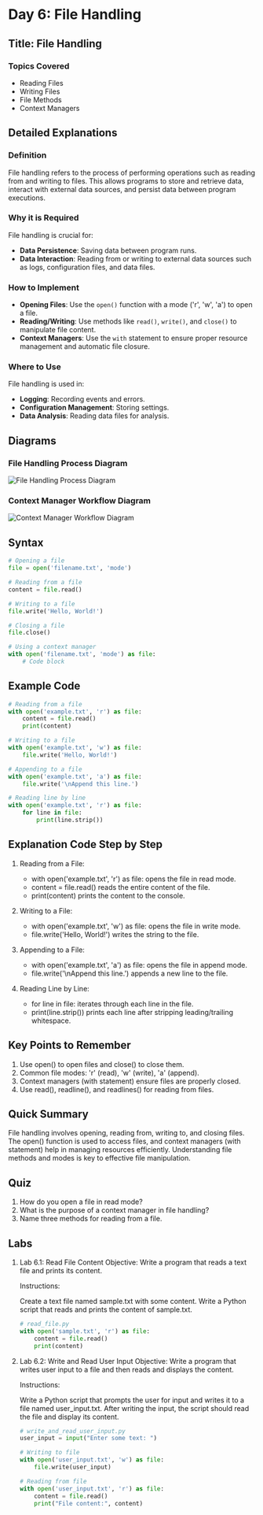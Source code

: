 # Day 6: File Handling

## Title: File Handling

### Topics Covered
- Reading Files
- Writing Files
- File Methods
- Context Managers

## Detailed Explanations

### Definition
File handling refers to the process of performing operations such as reading from and writing to files. This allows programs to store and retrieve data, interact with external data sources, and persist data between program executions.

### Why it is Required
File handling is crucial for:
- **Data Persistence**: Saving data between program runs.
- **Data Interaction**: Reading from or writing to external data sources such as logs, configuration files, and data files.

### How to Implement
- **Opening Files**: Use the `open()` function with a mode ('r', 'w', 'a') to open a file.
- **Reading/Writing**: Use methods like `read()`, `write()`, and `close()` to manipulate file content.
- **Context Managers**: Use the `with` statement to ensure proper resource management and automatic file closure.

### Where to Use
File handling is used in:
- **Logging**: Recording events and errors.
- **Configuration Management**: Storing settings.
- **Data Analysis**: Reading data files for analysis.

## Diagrams

### File Handling Process Diagram
![File Handling Process Diagram](images/file_handling_process_diagram.png)

### Context Manager Workflow Diagram
![Context Manager Workflow Diagram](images/context_manager_workflow_diagram.png)

## Syntax
```python
# Opening a file
file = open('filename.txt', 'mode')

# Reading from a file
content = file.read()

# Writing to a file
file.write('Hello, World!')

# Closing a file
file.close()

# Using a context manager
with open('filename.txt', 'mode') as file:
    # Code block
```

## Example Code
```python
# Reading from a file
with open('example.txt', 'r') as file:
    content = file.read()
    print(content)

# Writing to a file
with open('example.txt', 'w') as file:
    file.write('Hello, World!')

# Appending to a file
with open('example.txt', 'a') as file:
    file.write('\nAppend this line.')

# Reading line by line
with open('example.txt', 'r') as file:
    for line in file:
        print(line.strip())
```

## Explanation Code Step by Step
1. Reading from a File:

	- with open('example.txt', 'r') as file: opens the file in read mode.
	- content = file.read() reads the entire content of the file.
	- print(content) prints the content to the console.
2. Writing to a File:

	- with open('example.txt', 'w') as file: opens the file in write mode.
	- file.write('Hello, World!') writes the string to the file.
3. Appending to a File:

	- with open('example.txt', 'a') as file: opens the file in append mode.
	- file.write('\nAppend this line.') appends a new line to the file.
4. Reading Line by Line:

	- for line in file: iterates through each line in the file.
	- print(line.strip()) prints each line after stripping leading/trailing whitespace.

## Key Points to Remember
1. Use open() to open files and close() to close them.
2. Common file modes: 'r' (read), 'w' (write), 'a' (append).
3. Context managers (with statement) ensure files are properly closed.
4. Use read(), readline(), and readlines() for reading from files.

## Quick Summary
File handling involves opening, reading from, writing to, and closing files. The open() function is used to access files, and context managers (with statement) help in managing resources efficiently. Understanding file methods and modes is key to effective file manipulation.

## Quiz
1. How do you open a file in read mode?
2. What is the purpose of a context manager in file handling?
3. Name three methods for reading from a file.

## Labs
1. Lab 6.1: Read File Content
	Objective: Write a program that reads a text file and prints its content.
	
	Instructions:
	
	Create a text file named sample.txt with some content.
	Write a Python script that reads and prints the content of sample.txt.
	```python
	# read_file.py
	with open('sample.txt', 'r') as file:
	    content = file.read()
	    print(content)
	```

2. Lab 6.2: Write and Read User Input
	Objective: Write a program that writes user input to a file and then reads and displays the content.
	
	Instructions:
	
	Write a Python script that prompts the user for input and writes it to a file named user_input.txt.
	After writing the input, the script should read the file and display its content.
	```python
	# write_and_read_user_input.py
	user_input = input("Enter some text: ")
	
	# Writing to file
	with open('user_input.txt', 'w') as file:
	    file.write(user_input)
	
	# Reading from file
	with open('user_input.txt', 'r') as file:
	    content = file.read()
	    print("File content:", content)
	```
